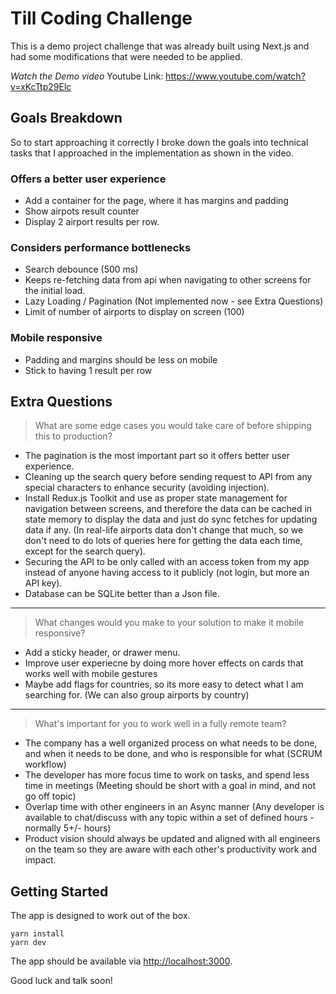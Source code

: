 # Till Coding Challenge

This is a demo project challenge that was already built using Next.js and had some modifications that were needed to be applied.

*Watch the Demo video*
Youtube Link: https://www.youtube.com/watch?v=xKcTtp29Elc

## Goals Breakdown
So to start approaching it correctly I broke down the goals into technical tasks that I approached in the implementation as shown in the video.

### Offers a better user experience
- Add a container for the page, where it has margins and padding
- Show airpots result counter
- Display 2 airport results per row.

### Considers performance bottlenecks
- Search debounce (500 ms)
- Keeps re-fetching data from api when navigating to other screens for the initial load.
- Lazy Loading / Pagination (Not implemented now - see Extra Questions)
- Limit of number of airports to display on screen (100)

### Mobile responsive
- Padding and margins should be less on mobile
- Stick to having 1 result per row

## Extra Questions
> What are some edge cases you would take care of before shipping this to production?

- The pagination is the most important part so it offers better user experience.
- Cleaning up the search query before sending request to API from any special characters to enhance security (avoiding injection).
- Install Redux.js Toolkit and use as proper state management for navigation between screens, and therefore the data can be cached in state memory to display the data and just do sync fetches for updating data if any. (In real-life airports data don't change that much, so we don't need to do lots of queries here for getting the data each time, except for the search query).
- Securing the API to be only called with an access token from my app instead of anyone having access to it publicly (not login, but more an API key).
- Database can be SQLite better than a Json file.

---

> What changes would you make to your solution to make it mobile responsive?

- Add a sticky header, or drawer menu.
- Improve user experiecne by doing more hover effects on cards that works well with mobile gestures
- Maybe add flags for countries, so its more easy to detect what I am searching for. (We can also group airports by country)

---

> What's important for you to work well in a fully remote team?

- The company has a well organized process on what needs to be done, and when it needs to be done, and who is responsible for what (SCRUM workflow)
- The developer has more focus time to work on tasks, and spend less time in meetings (Meeting should be short with a goal in mind, and not go off topic)
- Overlap time with other engineers in an Async manner (Any developer is available to chat/discuss with any topic within a set of defined hours - normally 5+/- hours)
- Product vision should always be updated and aligned with all engineers on the team so they are aware with each other's productivity work and impact.

## Getting Started

The app is designed to work out of the box.

```shell
yarn install
yarn dev
```

The app should be available via [http://localhost:3000](http://localhost:3000).

Good luck and talk soon!
